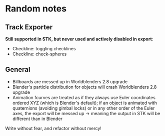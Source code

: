 # Random notes
## Track Exporter
**Still supported in STK, but never used and actively disabled in export**:
- Checkline: toggling checklines
- Checkline: check-spheres


## General
- Billboards are messed up in Worldblenders 2.8 upgrade
- Blender's particle distribution for objects will crash Worldblenders 2.8 upgrade
- Animation fcurves are treated as if they always use Euler coordinates ordered XYZ (which is Blender's default);
  if an object is animated with quaternions (avoiding gimbal locks) or in any other order of the Euler axes, the export
  will be messed up -> meaning the output in STK will be different than in Blender


Write without fear, and refactor without mercy!

